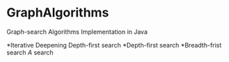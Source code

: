 # GraphAlgorithms
Graph-search Algorithms Implementation in Java

*Iterative Deepening Depth-first search
*Depth-first search
*Breadth-frist search
*A* search
